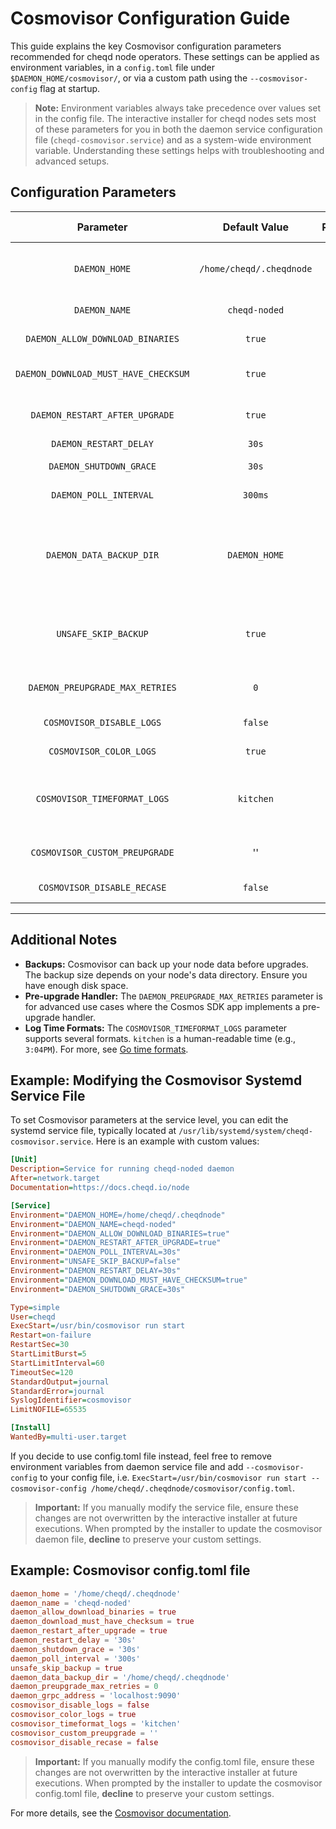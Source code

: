 # Cosmovisor Configuration Guide

This guide explains the key Cosmovisor configuration parameters recommended for cheqd node operators. These settings can be applied as environment variables, in a `config.toml` file under `$DAEMON_HOME/cosmovisor/`, or via a custom path using the `--cosmovisor-config` flag at startup.

> **Note:** Environment variables always take precedence over values set in the config file. The interactive installer for cheqd nodes sets most of these parameters for you in both the daemon service configuration file (`cheqd-cosmovisor.service`) and as a system-wide environment variable. Understanding these settings helps with troubleshooting and advanced setups.

## Configuration Parameters

| Parameter | Default Value | Required | Description | Set by Installer | Comments/Recommendations |
|:---------:|:-------------:|:--------:|:------------|:----------------:|:-------------------------|
| `DAEMON_HOME`| `/home/cheqd/.cheqdnode` | Yes | Location of the `cosmovisor/` directory. | Yes | Unless you installed your cheqd node at different location, you should stick to default value. |
| `DAEMON_NAME` | `cheqd-noded` | Yes | Name of the node binary. | Yes | For most users, the default value should be fine. |
| `DAEMON_ALLOW_DOWNLOAD_BINARIES` | `true` | No | Enable/disable auto-download of upgrade binaries. | Yes | Set to `true` for smoother, unattended upgrades. |
| `DAEMON_DOWNLOAD_MUST_HAVE_CHECKSUM` | `true` | No | Require binary checksums in upgrade plans. | Yes | By default, we include checksums in our upgrade plans. |
| `DAEMON_RESTART_AFTER_UPGRADE` | `true` | No | Automatically restart after upgrade. | Yes | Leave the default value in case you want fully-automated upgrades. |
| `DAEMON_RESTART_DELAY` | `30s` | No | Delay (in seconds) between upgrade and restart. | Yes | `0` is fine for most setups. |
| `DAEMON_SHUTDOWN_GRACE` | `30s` | No | Grace period (in seconds) for shutdown to allow cleanup before force kill. | Yes | For safer undattended upgrades. |
| `DAEMON_POLL_INTERVAL` | `300ms` | No | How often to poll for upgrade plans (locally - looking for upgrade-info.json file). | No | Default is frequent; `60s` is often sufficient. |
| `DAEMON_DATA_BACKUP_DIR` | `DAEMON_HOME`| No | Custom backup directory. | No | Set if you want to enable backups at specific locations. Note that this will require a lot of additional storage, since it will backup whole data directory before upgrade is attempted. |
| `UNSAFE_SKIP_BACKUP` | `true` | No | Skip backup before upgrade. | Yes  | Set to false to enable automatic backups before each upgrade. Note that this will take a lot of time and storage, especially on bigger, non-pruned nodes. |
| `DAEMON_PREUPGRADE_MAX_RETRIES` | `0` | No | Max retries for pre-upgrade handler after exit status 31. | No | If not changed, the daemon will retry upgrades until succeeds or gets stopped. |
| `COSMOVISOR_DISABLE_LOGS` | `false`| No | Disable Cosmovisor logs (not the node logs). | No | For most users, the default value should be fine. |
| `COSMOVISOR_COLOR_LOGS` | `true` | No | Enable colored Cosmovisor logs. | No. | For most users, the default value should be fine. |
| `COSMOVISOR_TIMEFORMAT_LOGS` | `kitchen` | No | Timestamp format for logs. | No | `kitchen` = `3:04PM`; other options: `ansic`, `unix`, `ruby`, `rfc822`, `rfc3339`, `rfc3339nano`.  For most users, the default value should be fine. |
| `COSMOVISOR_CUSTOM_PREUPGRADE` | '' | No | Path to script you want to run before upgrade (`$DAEMON_HOME/cosmovisor/$COSMOVISOR_CUSTOM_PREUPGRADE`). | No | Use this for setting up some custom pre-upgrade actions (like backups or state exports) |
| `COSMOVISOR_DISABLE_RECASE` | `false` | No | If `true`, upgrade directory must match plan name exactly (case-sensitive). | No | For most users, the default value should be fine. |

---

## Additional Notes

- **Backups:** Cosmovisor can back up your node data before upgrades. The backup size depends on your node's data directory. Ensure you have enough disk space.
- **Pre-upgrade Handler:** The `DAEMON_PREUPGRADE_MAX_RETRIES` parameter is for advanced use cases where the Cosmos SDK app implements a pre-upgrade handler.
- **Log Time Formats:** The `COSMOVISOR_TIMEFORMAT_LOGS` parameter supports several formats. `kitchen` is a human-readable time (e.g., `3:04PM`). For more, see [Go time formats](https://pkg.go.dev/time#pkg-constants).

## Example: Modifying the Cosmovisor Systemd Service File

To set Cosmovisor parameters at the service level, you can edit the systemd service file, typically located at `/usr/lib/systemd/system/cheqd-cosmovisor.service`. Here is an example with custom values:

```ini
[Unit]
Description=Service for running cheqd-noded daemon
After=network.target
Documentation=https://docs.cheqd.io/node

[Service]
Environment="DAEMON_HOME=/home/cheqd/.cheqdnode"
Environment="DAEMON_NAME=cheqd-noded"
Environment="DAEMON_ALLOW_DOWNLOAD_BINARIES=true"
Environment="DAEMON_RESTART_AFTER_UPGRADE=true"
Environment="DAEMON_POLL_INTERVAL=30s"
Environment="UNSAFE_SKIP_BACKUP=false"
Environment="DAEMON_RESTART_DELAY=30s"
Environment="DAEMON_DOWNLOAD_MUST_HAVE_CHECKSUM=true"
Environment="DAEMON_SHUTDOWN_GRACE=30s"

Type=simple
User=cheqd
ExecStart=/usr/bin/cosmovisor run start
Restart=on-failure
RestartSec=30
StartLimitBurst=5
StartLimitInterval=60
TimeoutSec=120
StandardOutput=journal
StandardError=journal
SyslogIdentifier=cosmovisor
LimitNOFILE=65535

[Install]
WantedBy=multi-user.target
```

If you decide to use config.toml file instead, feel free to remove environment variables from daemon service file and add `--cosmovisor-config` to your config file, i.e. `ExecStart=/usr/bin/cosmovisor run start --cosmovisor-config /home/cheqd/.cheqdnode/cosmovisor/config.toml`.

> **Important:** If you manually modify the service file, ensure these changes are not overwritten by the interactive installer at future executions. When prompted by the installer to update the cosmovisor daemon file, **decline** to preserve your custom settings.

## Example: Cosmovisor config.toml file

```toml
daemon_home = '/home/cheqd/.cheqdnode'
daemon_name = 'cheqd-noded'
daemon_allow_download_binaries = true
daemon_download_must_have_checksum = true
daemon_restart_after_upgrade = true
daemon_restart_delay = '30s'
daemon_shutdown_grace = '30s'
daemon_poll_interval = '300s'
unsafe_skip_backup = true
daemon_data_backup_dir = '/home/cheqd/.cheqdnode'
daemon_preupgrade_max_retries = 0
daemon_grpc_address = 'localhost:9090'
cosmovisor_disable_logs = false
cosmovisor_color_logs = true
cosmovisor_timeformat_logs = 'kitchen'
cosmovisor_custom_preupgrade = ''
cosmovisor_disable_recase = false
```

> **Important:** If you manually modify the config.toml file, ensure these changes are not overwritten by the interactive installer at future executions. When prompted by the installer to update the cosmovisor config.toml file, **decline** to preserve your custom settings.

For more details, see the [Cosmovisor documentation](https://docs.cosmos.network/main/tooling/cosmovisor).
